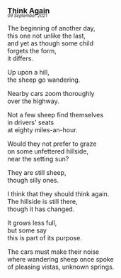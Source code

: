 ### Think Again
<p style="margin:0; margin-top: -1.25rem">  
  <em>  
    <small><small>09 September 2021</small></small>  
  </em>  
</p>  
  
The beginning of another day,  
this one not unlike the last,  
and yet as though some child  
forgets the form,  
it differs.  
  
Up upon a hill,  
the sheep go wandering.  
  
Nearby cars zoom thoroughly   
over the highway.  
  
Not a few sheep find themselves  
in drivers' seats  
at eighty miles-an-hour.  
  
Would they not prefer to graze   
on some unfettered hillside,  
near the setting sun?  
  
They are still sheep,  
though silly ones.  
  
I think that they should think again.  
The hillside is still there,  
though it has changed.  
  
It grows less full,  
but some say  
this is part of its purpose.  
  
The cars must make their noise  
where wandering sheep once spoke  
of pleasing vistas, unknown springs.  

